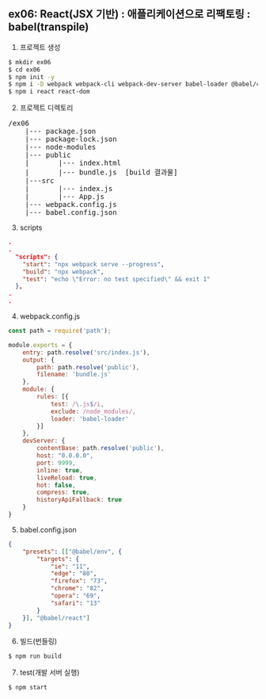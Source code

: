 ## ex06: React(JSX 기반) : 애플리케이션으로 리팩토링 : babel(transpile)

1. 프로젝트 생성

```bash
$ mkdir ex06
$ cd ex06
$ npm init -y
$ npm i -D webpack webpack-cli webpack-dev-server babel-loader @babel/core @babel/preset-env @babel/preset-react
$ npm i react react-dom
```

2. 프로젝트 디렉토리

<pre>
/ex06
    |--- package.json
    |--- package-lock.json
    |--- node-modules
    |--- public
    |       |--- index.html
    |       |--- bundle.js  [build 결과물]
    |---src
    |       |--- index.js
    |       |--- App.js
    |--- webpack.config.js
    |--- babel.config.json
</pre>

3. scripts

```json
.
.
  "scripts": {
    "start": "npx webpack serve --progress",
    "build": "npx webpack",
    "test": "echo \"Error: no test specified\" && exit 1"
  },
.
.
```

4. webpack.config.js

```javascript
const path = require('path');

module.exports = {
    entry: path.resolve('src/index.js'),
    output: {
        path: path.resolve('public'),
        filename: 'bundle.js'
    },
    module: {
        rules: [{
            test: /\.js$/i,
            exclude: /node_modules/,
            loader: 'babel-loader'
        }]
    },
    devServer: {
        contentBase: path.resolve('public'),
        host: "0.0.0.0",
        port: 9999,
        inline: true,
        liveReload: true,
        hot: false,
        compress: true,
        historyApiFallback: true
    } 
}
```

5. babel.config.json

```json
{
    "presets": [["@babel/env", {
        "targets": {
            "ie": "11",
            "edge": "80",
            "firefox": "73",
            "chrome": "82",
            "opera": "69",
            "safari": "13"
        }
    }], "@babel/react"]
}
```

6. 빌드(번들링)

```bash
$ npm run build
```

7. test(개발 서버 실행)

```bash
$ npm start
```

